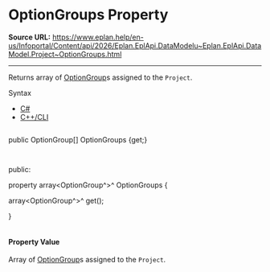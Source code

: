 # OptionGroups Property

**Source URL:** https://www.eplan.help/en-us/Infoportal/Content/api/2026/Eplan.EplApi.DataModelu~Eplan.EplApi.DataModel.Project~OptionGroups.html

---

Returns array of [OptionGroup](Eplan.EplApi.DataModelu~Eplan.EplApi.DataModel.OptionGroup.html)s assigned to the `Project`.

Syntax

- [C#](#i-syntax-CS)
- [C++/CLI](#i-syntax-CPP2005)

```
```
public OptionGroup[] OptionGroups {get;}
```
```

```
```
public:

property array<OptionGroup^>^ OptionGroups {

   array<OptionGroup^>^ get();

}
```
```

#### Property Value

Array of [OptionGroup](Eplan.EplApi.DataModelu~Eplan.EplApi.DataModel.OptionGroup.html)s assigned to the `Project`.
